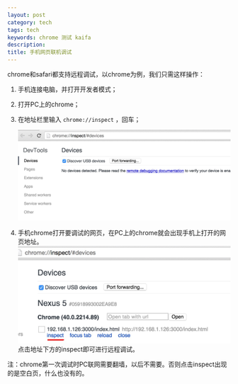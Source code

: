 ```yaml
---
layout: post
category: tech
tags: tech
keywords: chrome 测试 kaifa 
description: 
title: 手机网页联机调试
---
```


chrome和safari都支持远程调试，以chrome为例，我们只需这样操作：

1. 手机连接电脑，并打开开发者模式；

2. 打开PC上的chrome；

3. 在地址栏里输入 ``` chrome://inspect ``` ，回车；

   ![img](/images/chrome_inspect.png)

4. 手机chrome打开要调试的网页，在PC上的chrome就会出现手机上打开的网页地址。
   ![img](/images/chrome_test_url.png)
   点击地址下方的inspect即可进行远程调试。

注：chrome第一次调试时PC联网需要翻墙，以后不需要。否则点击inspect出现的是空白页，什么也没有的。

